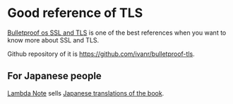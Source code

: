 # Good reference of TLS

[Bulletproof os SSL and TLS](https://www.feistyduck.com/books/bulletproof-ssl-and-tls/) is one of the best references when you want to know more about SSL and TLS.

Github repository of it is https://github.com/ivanr/bulletproof-tls.

## For Japanese people

[Lambda Note](https://www.lambdanote.com/) sells [Japanese translations of the book](https://www.lambdanote.com/collections/ssl-tls).
